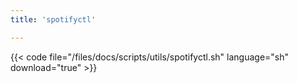 ```yaml
---
title: 'spotifyctl'

---
```


{{< code file="/files/docs/scripts/utils/spotifyctl.sh" language="sh" download="true" >}}
